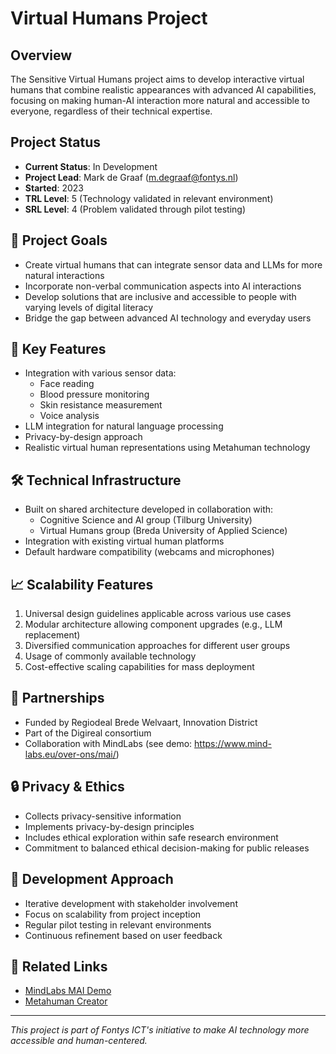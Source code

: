 # Virtual Humans Project

## Overview

The Sensitive Virtual Humans project aims to develop interactive virtual humans that combine realistic appearances with advanced AI capabilities, focusing on making human-AI interaction more natural and accessible to everyone, regardless of their technical expertise.

## Project Status

- **Current Status**: In Development
- **Project Lead**: Mark de Graaf (m.degraaf@fontys.nl)
- **Started**: 2023
- **TRL Level**: 5 (Technology validated in relevant environment)
- **SRL Level**: 4 (Problem validated through pilot testing)

## 🎯 Project Goals

- Create virtual humans that can integrate sensor data and LLMs for more natural interactions
- Incorporate non-verbal communication aspects into AI interactions
- Develop solutions that are inclusive and accessible to people with varying levels of digital literacy
- Bridge the gap between advanced AI technology and everyday users

## 🔑 Key Features

- Integration with various sensor data:
  - Face reading
  - Blood pressure monitoring
  - Skin resistance measurement
  - Voice analysis
- LLM integration for natural language processing
- Privacy-by-design approach
- Realistic virtual human representations using Metahuman technology

## 🛠️ Technical Infrastructure

- Built on shared architecture developed in collaboration with:
  - Cognitive Science and AI group (Tilburg University)
  - Virtual Humans group (Breda University of Applied Science)
- Integration with existing virtual human platforms
- Default hardware compatibility (webcams and microphones)

## 📈 Scalability Features

1. Universal design guidelines applicable across various use cases
2. Modular architecture allowing component upgrades (e.g., LLM replacement)
3. Diversified communication approaches for different user groups
4. Usage of commonly available technology
5. Cost-effective scaling capabilities for mass deployment

## 🤝 Partnerships

- Funded by Regiodeal Brede Welvaart, Innovation District
- Part of the Digireal consortium
- Collaboration with MindLabs (see demo: https://www.mind-labs.eu/over-ons/mai/)

## 🔒 Privacy & Ethics

- Collects privacy-sensitive information
- Implements privacy-by-design principles
- Includes ethical exploration within safe research environment
- Commitment to balanced ethical decision-making for public releases

## 🚀 Development Approach

- Iterative development with stakeholder involvement
- Focus on scalability from project inception
- Regular pilot testing in relevant environments
- Continuous refinement based on user feedback

## 🔗 Related Links

- [MindLabs MAI Demo](https://www.mind-labs.eu/over-ons/mai/)
- [Metahuman Creator](https://www.unrealengine.com/en-US/metahuman)

---
*This project is part of Fontys ICT's initiative to make AI technology more accessible and human-centered.*
